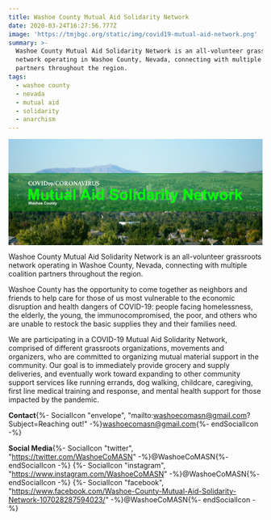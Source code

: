 ```yaml
---
title: Washoe County Mutual Aid Solidarity Network
date: 2020-03-24T16:27:56.777Z
image: 'https://tmjbgc.org/static/img/covid19-mutual-aid-network.png'
summary: >-
  Washoe County Mutual Aid Solidarity Network is an all-volunteer grassroots
  network operating in Washoe County, Nevada, connecting with multiple coalition
  partners throughout the region.
tags:
  - washoe county
  - nevada
  - mutual aid
  - solidarity
  - anarchism
---
```

<img src="/static/img/covid19-mutual-aid-network.png" alt="Washoe County Mutual Aid Solidarity Network Logo" title="Washoe County Mutual Aid Solidarity Network Logo" style="display:block;margin-left:auto;margin-right:auto;width:600px;" />

Washoe County Mutual Aid Solidarity Network is an all-volunteer grassroots network operating in Washoe County, Nevada, connecting with multiple coalition partners throughout the region.

Washoe County has the opportunity to come together as neighbors and friends to help care for those of us most vulnerable to the economic disruption and health dangers of COVID-19: people facing homelessness, the elderly, the young, the immunocompromised, the poor, and others who are unable to restock the basic supplies they and their families need.

We are participating in a COVID-19 Mutual Aid Solidarity Network, comprised of different grassroots organizations, movements and organizers, who are committed to organizing mutual material support in the community. Our goal is to immediately provide grocery and supply deliveries, and eventually work toward expanding to other community support services like running errands, dog walking, childcare, caregiving, first line medical training and response, and mental health support for those impacted by the pandemic.

**Contact**{%- SocialIcon "envelope", "mailto:washoecomasn@gmail.com?Subject=Reaching out!" -%}washoecomasn@gmail.com{%- endSocialIcon -%}

**Social Media**{%- SocialIcon "twitter", "https://twitter.com/WashoeCoMASN" -%}@WashoeCoMASN{%- endSocialIcon -%}
{%- SocialIcon "instagram", "https://www.instagram.com/WashoeCoMASN" -%}@WashoeCoMASN{%- endSocialIcon -%}
{%- SocialIcon "facebook", "https://www.facebook.com/Washoe-County-Mutual-Aid-Solidarity-Network-107028287594023/" -%}@WashoeCoMASN{%- endSocialIcon -%}